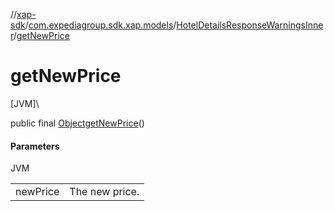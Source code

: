 //[xap-sdk](../../../index.md)/[com.expediagroup.sdk.xap.models](../index.md)/[HotelDetailsResponseWarningsInner](index.md)/[getNewPrice](get-new-price.md)

# getNewPrice

[JVM]\

public final [Object](https://docs.oracle.com/javase/8/docs/api/java/lang/Object.html)[getNewPrice](get-new-price.md)()

#### Parameters

JVM

| | |
|---|---|
| newPrice | The new price. |
